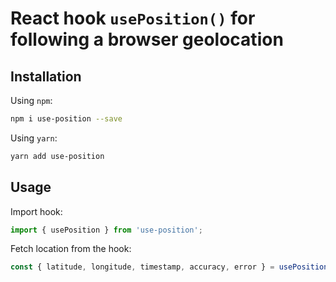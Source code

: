 # React hook `usePosition()` for following a browser geolocation

## Installation

Using `npm`:

```bash
npm i use-position --save
```

Using `yarn`:

```bash
yarn add use-position
```

## Usage

Import hook:

```javascript
import { usePosition } from 'use-position';
```

Fetch location from the hook:

```javascript
const { latitude, longitude, timestamp, accuracy, error } = usePosition(watch);
```
